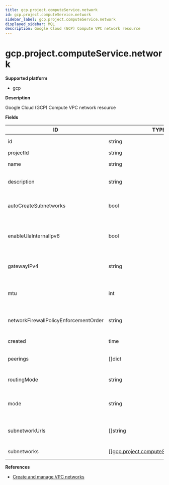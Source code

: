 ```yaml
---
title: gcp.project.computeService.network
id: gcp.project.computeService.network
sidebar_label: gcp.project.computeService.network
displayed_sidebar: MQL
description: Google Cloud (GCP) Compute VPC network resource
---
```


# gcp.project.computeService.network

**Supported platform**

- gcp

**Description**

Google Cloud (GCP) Compute VPC network resource

**Fields**

| ID                                    | TYPE                                                                                        | DESCRIPTION                                               |
| ------------------------------------- | ------------------------------------------------------------------------------------------- | --------------------------------------------------------- |
| id                                    | string                                                                                      | Unique identifier                                         |
| projectId                             | string                                                                                      | Project ID                                                |
| name                                  | string                                                                                      | Name of the resource                                      |
| description                           | string                                                                                      | An optional description of this resource                  |
| autoCreateSubnetworks                 | bool                                                                                        | If not set, indicates a legacy network                    |
| enableUlaInternalIpv6                 | bool                                                                                        | Indicates if ULA internal IPv6 is enabled on this network |
| gatewayIPv4                           | string                                                                                      | Gateway address for default routing                       |
| mtu                                   | int                                                                                         | Maximum transmission unit size in bytes                   |
| networkFirewallPolicyEnforcementOrder | string                                                                                      | Network firewall policy enforcement order                 |
| created                               | time                                                                                        | Creation timestamp                                        |
| peerings                              | &#91;&#93;dict                                                                              | Network peerings for the resource                         |
| routingMode                           | string                                                                                      | The network-wide routing mode to use                      |
| mode                                  | string                                                                                      | Network mode: legacy, custom or auto                      |
| subnetworkUrls                        | &#91;&#93;string                                                                            | List of URLs for the subnetwork in the network            |
| subnetworks                           | &#91;&#93;[gcp.project.computeService.subnetwork](gcp.project.computeservice.subnetwork.md) | Subnetworks in the network                                |

**References**

- [Create and manage VPC networks](https://cloud.google.com/vpc/docs/create-modify-vpc-networks)
